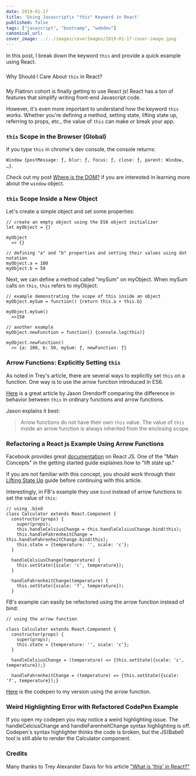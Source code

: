 ```yaml
---
date: 2019-01-17
title: 'Using Javascript\s "this" Keyword in React'
published: false
tags: ["javascript", "bootcamp", "webdev"]
canonical_url:
cover_image: ../../images/coverImages/2019-01-17-cover-image.jpeg
---
```


In this post, I break down the keyword `this` and provide a quick example using React.

###

Why Should I Care About `this` in React?

###

My Flatiron cohort is finally getting to use React js! React has a ton of features that simplify writing front-end Javascript code.

However, it's even more important to understand how the keyword `this` works. Whether you're defining a method, setting state, lifting state up, referring to props, etc., the value of `this` can make or break your app.

### `this` Scope in the Browser (Global)

If you type `this` in chrome's dev console, the console returns:

`Window {postMessage: ƒ, blur: ƒ, focus: ƒ, close: ƒ, parent: Window, …}`.

Check out my post [Where is the DOM?](http://edezekiel.com/blogs/12_13_2018.html) if you are interested in learning more about the `window` object.

### `this` Scope Inside a New Object

Let's create a simple object and set some properties:

    // create an empty object using the ES6 object initializer
    let myObject = {}

    myObject
      >> {}

    // defining "a" and "b" properties and setting their values using dot notation
    myObject.a = 100
    myObject.b = 50

Next, we can define a method called "mySum" on myObject. When mySum calls on `this`, `this` refers to myObject:

    // example demonstrating the scope of this inside an object
    myObject.mySum = function() {return this.a + this.b}

    myObject.mySum()
      >>150

    // another example
    myObject.newFunction = function() {console.log(this)}

    myObject.newFunction()
      >> {a: 100, b: 50, mySum: ƒ, newFunction: ƒ}

### Arrow Functions: Explicitly Setting `this`

As noted in Trey's article, there are several ways to explicitly set `this` on a function. One way is to use the arrow function introduced in ES6.

[Here](https://hacks.mozilla.org/2015/06/es6-in-depth-arrow-functions/) is a great article by Jason Orendorff comparing the difference in behavior between `this` in ordinary functions and arrow functions.

Jason explains it best:

> Arrow functions do not have their own `this` value. The value of `this` inside an arrow function is always inherited from the enclosing scope.

### Refactoring a React js Example Using Arrow Functions

Facebook provides great [documentation](https://reactjs.org/docs/getting-started.html) on React JS. One of the "Main Concepts" in the getting started guide explaines how to "lift state up."

If you are not familiar with this concept, you should work through their [Lifting State Up](https://reactjs.org/docs/lifting-state-up.html) guide before continuing with this article.

Interestingly, in FB's example they use `bind` instead of arrow functions to set the value of `this`:

    // using .bind
    class Calculator extends React.Component {
      constructor(props) {
        super(props);
        this.handleCelsiusChange = this.handleCelsiusChange.bind(this);
        this.handleFahrenheitChange = this.handleFahrenheitChange.bind(this);
        this.state = {temperature: '', scale: 'c'};
      }

      handleCelsiusChange(temperature) {
        this.setState({scale: 'c', temperature});
      }

      handleFahrenheitChange(temperature) {
        this.setState({scale: 'f', temperature});
      }

FB's example can easily be refactored using the arrow function instead of bind:

    // using the arrow function

    class Calculator extends React.Component {
      constructor(props) {
        super(props);
        this.state = {temperature: '', scale: 'c'};
      }

      handleCelsiusChange = (temperature) => {this.setState({scale: 'c', temperature});}

      handleFahrenheitChange = (temperature) => {this.setState({scale: 'f', temperature});}

[Here](https://codepen.io/edezekiel/pen/GPaOMr) is the codepen to my version using the arrow function.

### Weird Highlighting Error with Refactored CodePen Example

If you open my codepen you may notice a weird highlighting issue. The handleCelciusChange and handleFarenheitChange syntax highlighting is off. Codepen's syntax highlighter thinks the code is broken, but the JS(Babel) tool is still able to render the Calculator component.

### Credits

Many thanks to Trey Alexander Davis for his article ["What is 'this' in React?"](https://medium.com/byte-sized-react/what-is-this-in-react-25c62c31480)
